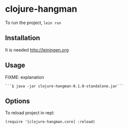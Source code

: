 # clojure-hangman

To run the project, `lein run`

## Installation

It is needed http://leiningen.org

## Usage

FIXME: explanation

    ```$ java -jar clojure-hangman-0.1.0-standalone.jar```

## Options

To reload project in repl:

```
(require '[clojure-hangman.core] :reload)
```
